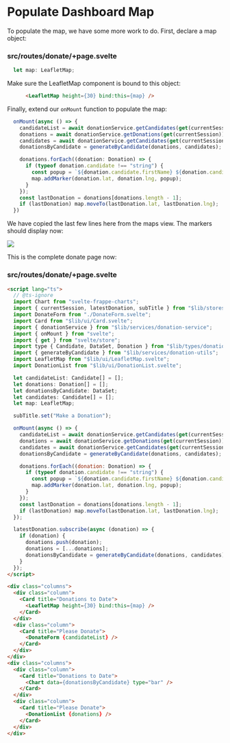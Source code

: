 # Populate Dashboard Map

To populate the map, we have some more work to do. First, declare a map object:

### src/routes/donate/+page.svelte

~~~typescript
  let map: LeafletMap;
~~~

Make sure the LeafletMap component is bound to this object:

~~~html
      <LeafletMap height={30} bind:this={map} />
~~~

Finally, extend our `onMount` function to populate the map:

~~~typescript
  onMount(async () => {
    candidateList = await donationService.getCandidates(get(currentSession));
    donations = await donationService.getDonations(get(currentSession));
    candidates = await donationService.getCandidates(get(currentSession));
    donationsByCandidate = generateByCandidate(donations, candidates);

    donations.forEach((donation: Donation) => {
      if (typeof donation.candidate !== "string") {
        const popup = `${donation.candidate.firstName} ${donation.candidate.lastName}: €${donation.amount}`;
        map.addMarker(donation.lat, donation.lng, popup);
      }
    });
    const lastDonation = donations[donations.length - 1];
    if (lastDonation) map.moveTo(lastDonation.lat, lastDonation.lng);
  })
~~~

We have copied the last few lines here from the maps view. The markers should display now:

![](/Users/edeleastar/repos/modules/hdip/2023/sem-3/full-stack-lab-preview/book-22/img/30.png)

This is the complete donate page now:

### src/routes/donate/+page.svelte

~~~html
<script lang="ts">
  // @ts-ignore
  import Chart from "svelte-frappe-charts";
  import { currentSession, latestDonation, subTitle } from "$lib/stores";
  import DonateForm from "./DonateForm.svelte";
  import Card from "$lib/ui/Card.svelte";
  import { donationService } from "$lib/services/donation-service";
  import { onMount } from "svelte";
  import { get } from "svelte/store";
  import type { Candidate, DataSet, Donation } from "$lib/types/donation-types";
  import { generateByCandidate } from "$lib/services/donation-utils";
  import LeafletMap from "$lib/ui/LeafletMap.svelte";
  import DonationList from "$lib/ui/DonationList.svelte";

  let candidateList: Candidate[] = [];
  let donations: Donation[] = [];
  let donationsByCandidate: DataSet;
  let candidates: Candidate[] = [];
  let map: LeafletMap;

  subTitle.set("Make a Donation");

  onMount(async () => {
    candidateList = await donationService.getCandidates(get(currentSession));
    donations = await donationService.getDonations(get(currentSession));
    candidates = await donationService.getCandidates(get(currentSession));
    donationsByCandidate = generateByCandidate(donations, candidates);

    donations.forEach((donation: Donation) => {
      if (typeof donation.candidate !== "string") {
        const popup = `${donation.candidate.firstName} ${donation.candidate.lastName}: €${donation.amount}`;
        map.addMarker(donation.lat, donation.lng, popup);
      }
    });
    const lastDonation = donations[donations.length - 1];
    if (lastDonation) map.moveTo(lastDonation.lat, lastDonation.lng);
  });

  latestDonation.subscribe(async (donation) => {
    if (donation) {
      donations.push(donation);
      donations = [...donations];
      donationsByCandidate = generateByCandidate(donations, candidates);
    }
  });
</script>

<div class="columns">
  <div class="column">
    <Card title="Donations to Date">
      <LeafletMap height={30} bind:this={map} />
    </Card>
  </div>
  <div class="column">
    <Card title="Please Donate">
      <DonateForm {candidateList} />
    </Card>
  </div>
</div>
<div class="columns">
  <div class="column">
    <Card title="Donations to Date">
      <Chart data={donationsByCandidate} type="bar" />
    </Card>
  </div>
  <div class="column">
    <Card title="Please Donate">
      <DonationList {donations} />
    </Card>
  </div>
</div>
~~~

